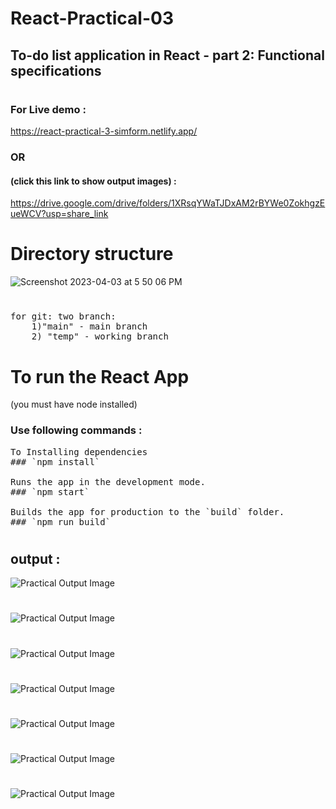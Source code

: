 # React-Practical-03
## To-do list application in React  - part 2: Functional specifications

#

### For Live demo : 
https://react-practical-3-simform.netlify.app/

### OR

#### (click this link to show output images) : 
https://drive.google.com/drive/folders/1XRsqYWaTJDxAM2rBYWe0ZokhgzEueWCV?usp=share_link


#

# Directory structure

![Screenshot 2023-04-03 at 5 50 06 PM](https://user-images.githubusercontent.com/60025285/229510956-e8904076-787d-4950-923f-2ac6cabb7ddb.png)


#

<pre>
for git: two branch:
    1)"main" - main branch 
    2) "temp" - working branch
</pre>
#

# To run the React App 

(you must have node installed)

### Use following commands :

<pre>
To Installing dependencies
### `npm install`

Runs the app in the development mode.
### `npm start`

Builds the app for production to the `build` folder.
### `npm run build`
</pre>
#

#

## output :
<img src="https://github.com/chetankochiyaniya/React-Practical-03/blob/7baf194f4bb7b39d81c814a60a42bb56b96f7cd3/outputs/lg-screen-empty-list.png" alt="Practical Output Image" >

#

<img src="https://github.com/chetankochiyaniya/React-Practical-03/blob/7baf194f4bb7b39d81c814a60a42bb56b96f7cd3/outputs/lg-screen-home.png" alt="Practical Output Image" >

#

<img src="https://github.com/chetankochiyaniya/React-Practical-03/blob/7baf194f4bb7b39d81c814a60a42bb56b96f7cd3/outputs/exist-task-error.png" alt="Practical Output Image" >

#

<img src="https://github.com/chetankochiyaniya/React-Practical-03/blob/7baf194f4bb7b39d81c814a60a42bb56b96f7cd3/outputs/validate-task.png" alt="Practical Output Image" >

#

<img src="https://github.com/chetankochiyaniya/React-Practical-03/blob/7baf194f4bb7b39d81c814a60a42bb56b96f7cd3/outputs/sm-screen-empty_list.png" alt="Practical Output Image" >

#

<img src="https://github.com/chetankochiyaniya/React-Practical-03/blob/7baf194f4bb7b39d81c814a60a42bb56b96f7cd3/outputs/sm-screen-home.png" alt="Practical Output Image" >

#

<img src="https://github.com/chetankochiyaniya/React-Practical-03/blob/7baf194f4bb7b39d81c814a60a42bb56b96f7cd3/outputs/duplicate-task-error.png" alt="Practical Output Image" >

#


